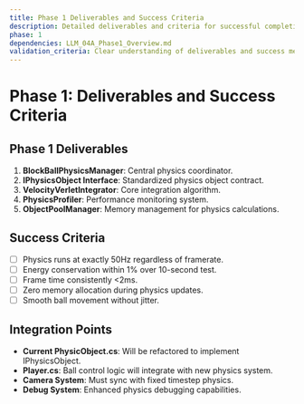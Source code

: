 ```yaml
---
title: Phase 1 Deliverables and Success Criteria
description: Detailed deliverables and criteria for successful completion of Phase 1.
phase: 1
dependencies: LLM_04A_Phase1_Overview.md
validation_criteria: Clear understanding of deliverables and success metrics.
---
```


# Phase 1: Deliverables and Success Criteria

## Phase 1 Deliverables
1. **BlockBallPhysicsManager**: Central physics coordinator.
2. **IPhysicsObject Interface**: Standardized physics object contract.
3. **VelocityVerletIntegrator**: Core integration algorithm.
4. **PhysicsProfiler**: Performance monitoring system.
5. **ObjectPoolManager**: Memory management for physics calculations.

## Success Criteria
- [ ] Physics runs at exactly 50Hz regardless of framerate.
- [ ] Energy conservation within 1% over 10-second test.
- [ ] Frame time consistently <2ms.
- [ ] Zero memory allocation during physics updates.
- [ ] Smooth ball movement without jitter.

## Integration Points
- **Current PhysicObject.cs**: Will be refactored to implement IPhysicsObject.
- **Player.cs**: Ball control logic will integrate with new physics system.
- **Camera System**: Must sync with fixed timestep physics.
- **Debug System**: Enhanced physics debugging capabilities.
